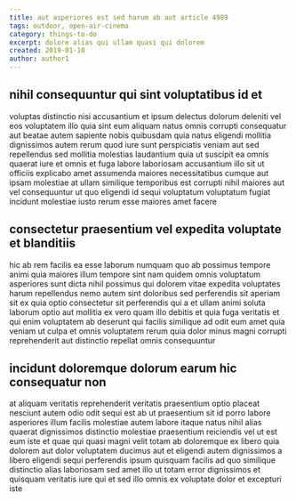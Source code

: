 ```yaml
---
title: aut asperiores est sed harum ab aut article 4989
tags: outdoor, open-air-cinema
category: things-to-do
excerpt: dolore alias qui ullam quasi qui dolorem
created: 2019-01-10
author: author1
---
```


## nihil consequuntur qui sint voluptatibus id et

voluptas distinctio nisi accusantium et ipsum delectus dolorum deleniti vel eos voluptatem illo quia sint eum aliquam natus omnis corrupti consequatur aut beatae autem sapiente nobis quibusdam quia natus eligendi mollitia dignissimos autem rerum quod iure sunt perspiciatis veniam aut sed repellendus sed mollitia molestias laudantium quia ut suscipit ea omnis quaerat iure et omnis et fuga labore laboriosam accusantium illo sit ut officiis explicabo amet assumenda maiores necessitatibus cumque aut ipsam molestiae at ullam similique temporibus est corrupti nihil maiores aut vel consequuntur ut quo eligendi id sequi voluptatum voluptatum fugiat incidunt molestiae iusto rerum esse maiores amet facere

## consectetur praesentium vel expedita voluptate et blanditiis

hic ab rem facilis ea esse laborum numquam quo ab possimus tempore animi quia maiores illum tempore sint nam quidem omnis voluptatum asperiores sunt dicta nihil possimus qui dolorem vitae expedita voluptates harum repellendus nemo autem sint doloribus sed perferendis sit aperiam sit ex quia optio consectetur sit perferendis qui a et ullam animi soluta laborum optio aut mollitia ex vero quam illo debitis et quia fuga veritatis et qui enim voluptatem ab deserunt qui facilis similique ad odit eum amet quia veniam ut culpa et omnis voluptatem rerum quia dolor minus magni corrupti reprehenderit aut distinctio repellat omnis consequuntur

## incidunt doloremque dolorum earum hic consequatur non

at aliquam veritatis reprehenderit veritatis praesentium optio placeat nesciunt autem odio odit sequi est ab ut praesentium sit id porro labore asperiores illum facilis molestiae autem labore itaque natus nihil alias quaerat dignissimos distinctio molestiae praesentium reiciendis vel ut est eum iste et quae qui quasi magni velit totam ab doloremque ex libero quia dolorem aut dolor voluptatem ducimus aut et eligendi autem dignissimos a libero eligendi sequi perferendis ipsum quisquam facilis ad quo similique distinctio alias laboriosam sed amet illo ut totam error dignissimos et quisquam veritatis iure qui et sed illo omnis ex voluptate dolor et excepturi iste

